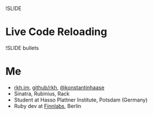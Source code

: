 !SLIDE 
# Live Code Reloading #

!SLIDE bullets
# Me #

* [rkh.im](http://rkh.im/), [github/rkh](http://github.com/rkh), [@konstantinhaase](http://twitter.com/konstantinhaase)
* Sinatra, Rubinius, Rack
* Student at Hasso Plattner Institute, Potsdam (Germany)
* Ruby dev at [Finnlabs](http://finn.de), Berlin
